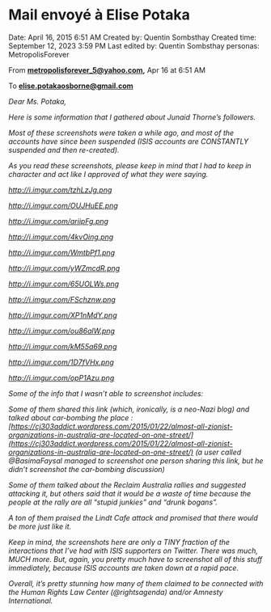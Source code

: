 # Mail envoyé à Elise Potaka

Date: April 16, 2015 6:51 AM
Created by: Quentin Sombsthay
Created time: September 12, 2023 3:59 PM
Last edited by: Quentin Sombsthay
personas: MetropolisForever

From **metropolisforever_5@yahoo.com,** Apr 16 at 6:51 AM

To **elise.potakaosborne@gmail.com**

*Dear Ms. Potaka,*

*Here is some information that I gathered about Junaid Thorne’s followers.*

*Most of these screenshots were taken a while ago, and most of the accounts have since been suspended (ISIS accounts are CONSTANTLY suspended and then re-created).*

*As you read these screenshots, please keep in mind that I had to keep in character and act like I approved of what they were saying.*

*http://i.imgur.com/tzhLzJg.png*

*http://i.imgur.com/OUJHuEE.png*

*http://i.imgur.com/ariipFg.png*

*http://i.imgur.com/4kvOing.png*

*http://i.imgur.com/WmtbPf1.png*

*http://i.imgur.com/yWZmcdR.png*

*http://i.imgur.com/65UOLWs.png*

*http://i.imgur.com/FSchznw.png*

*http://i.imgur.com/XP1nMdY.png*

*http://i.imgur.com/ou86alW.png*

*http://i.imgur.com/kM55a69.png*

*http://i.imgur.com/1D7fVHx.png*

*http://i.imgur.com/opP1Azu.png*

*Some of the info that I wasn’t able to screenshot includes:*

*Some of them shared this link (which, ironically, is a neo-Nazi blog) and talked about car-bombing the place : [https://cj303addict.wordpress.com/2015/01/22/almost-all-zionist-organizations-in-australia-are-located-on-one-street/](https://cj303addict.wordpress.com/2015/01/22/almost-all-zionist-organizations-in-australia-are-located-on-one-street/) (a user called @BasimaFaysal managed to screenshot one person sharing this link, but he didn’t screenshot the car-bombing discussion)*

*Some of them talked about the Reclaim Australia rallies and suggested attacking it, but others said that it would be a waste of time because the people at the rally are all “stupid junkies” and “drunk bogans”.*

*A ton of them praised the Lindt Cafe attack and promised that there would be more just like it.*

*Keep in mind, the screenshots here are only a TINY fraction of the interactions that I’ve had with ISIS supporters on Twitter. There was much, MUCH more. But, again, you pretty much have to screenshot all of this stuff immediately, because ISIS accounts are taken down at a rapid pace.*

*Overall, it’s pretty stunning how many of them claimed to be connected with the Human Rights Law Center (@rightsagenda) and/or Amnesty International.*